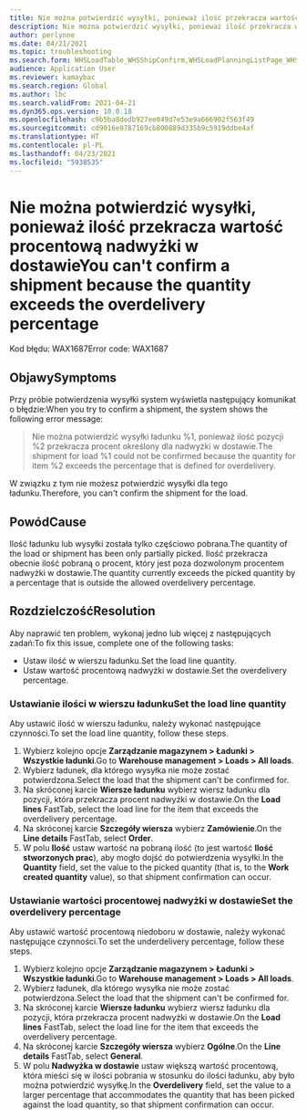 ```yaml
---
title: Nie można potwierdzić wysyłki, ponieważ ilość przekracza wartość procentową nadwyżki w dostawie
description: Nie można potwierdzić wysyłki, ponieważ ilość przekracza wartość procentową nadwyżki w dostawie
author: perlynne
ms.date: 04/21/2021
ms.topic: troubleshooting
ms.search.form: WHSLoadTable_WHSShipConfirm,WHSLoadPlanningListPage_WHSShipConfirm,WHSLoadPlanningWorkbench_WHSShipConfirm,WHSTransportLoad_WHSShipConfirm,WHSShipPlanningListPage_WHSShipConfirm,WHSShipmentDetails_WHSShipConfirm,WHSWorkTable_WHSShipConfirm,WHSWorkTableListPage_WHSShipConfirm,Dialog_WHSOutboundShipConfirmController_WHSOutboundShipConfirm
audience: Application User
ms.reviewer: kamaybac
ms.search.region: Global
ms.author: lbc
ms.search.validFrom: 2021-04-21
ms.dyn365.ops.version: 10.0.18
ms.openlocfilehash: c9b5ba8dedb927ee049d7e53e9a666902f563f49
ms.sourcegitcommit: cd9016e9787169cb800889d335b9c5919ddbe4af
ms.translationtype: HT
ms.contentlocale: pl-PL
ms.lasthandoff: 04/23/2021
ms.locfileid: "5938535"
---
```

# <a name="you-cant-confirm-a-shipment-because-the-quantity-exceeds-the-overdelivery-percentage"></a><span data-ttu-id="51078-103">Nie można potwierdzić wysyłki, ponieważ ilość przekracza wartość procentową nadwyżki w dostawie</span><span class="sxs-lookup"><span data-stu-id="51078-103">You can't confirm a shipment because the quantity exceeds the overdelivery percentage</span></span>

<span data-ttu-id="51078-104">Kod błędu: WAX1687</span><span class="sxs-lookup"><span data-stu-id="51078-104">Error code: WAX1687</span></span>

## <a name="symptoms"></a><span data-ttu-id="51078-105">Objawy</span><span class="sxs-lookup"><span data-stu-id="51078-105">Symptoms</span></span>

<span data-ttu-id="51078-106">Przy próbie potwierdzenia wysyłki system wyświetla następujący komunikat o błędzie:</span><span class="sxs-lookup"><span data-stu-id="51078-106">When you try to confirm a shipment, the system shows the following error message:</span></span>

> <span data-ttu-id="51078-107">Nie można potwierdzić wysyłki ładunku %1, ponieważ ilość pozycji %2 przekracza procent określony dla nadwyżki w dostawie.</span><span class="sxs-lookup"><span data-stu-id="51078-107">The shipment for load %1 could not be confirmed because the quantity for item %2 exceeds the percentage that is defined for overdelivery.</span></span>

<span data-ttu-id="51078-108">W związku z tym nie możesz potwierdzić wysyłki dla tego ładunku.</span><span class="sxs-lookup"><span data-stu-id="51078-108">Therefore, you can't confirm the shipment for the load.</span></span>

## <a name="cause"></a><span data-ttu-id="51078-109">Powód</span><span class="sxs-lookup"><span data-stu-id="51078-109">Cause</span></span>

<span data-ttu-id="51078-110">Ilość ładunku lub wysyłki została tylko częściowo pobrana.</span><span class="sxs-lookup"><span data-stu-id="51078-110">The quantity of the load or shipment has been only partially picked.</span></span> <span data-ttu-id="51078-111">Ilość przekracza obecnie ilość pobraną o procent, który jest poza dozwolonym procentem nadwyżki w dostawie.</span><span class="sxs-lookup"><span data-stu-id="51078-111">The quantity currently exceeds the picked quantity by a percentage that is outside the allowed overdelivery percentage.</span></span>

## <a name="resolution"></a><span data-ttu-id="51078-112">Rozdzielczość</span><span class="sxs-lookup"><span data-stu-id="51078-112">Resolution</span></span>

<span data-ttu-id="51078-113">Aby naprawić ten problem, wykonaj jedno lub więcej z następujących zadań:</span><span class="sxs-lookup"><span data-stu-id="51078-113">To fix this issue, complete one of the following tasks:</span></span>

- <span data-ttu-id="51078-114">Ustaw ilość w wierszu ładunku.</span><span class="sxs-lookup"><span data-stu-id="51078-114">Set the load line quantity.</span></span>
- <span data-ttu-id="51078-115">Ustaw wartość procentową nadwyżki w dostawie.</span><span class="sxs-lookup"><span data-stu-id="51078-115">Set the overdelivery percentage.</span></span>

### <a name="set-the-load-line-quantity"></a><span data-ttu-id="51078-116">Ustawianie ilości w wierszu ładunku</span><span class="sxs-lookup"><span data-stu-id="51078-116">Set the load line quantity</span></span>

<span data-ttu-id="51078-117">Aby ustawić ilość w wierszu ładunku, należy wykonać następujące czynności.</span><span class="sxs-lookup"><span data-stu-id="51078-117">To set the load line quantity, follow these steps.</span></span>

1. <span data-ttu-id="51078-118">Wybierz kolejno opcje **Zarządzanie magazynem \> Ładunki \> Wszystkie ładunki**.</span><span class="sxs-lookup"><span data-stu-id="51078-118">Go to **Warehouse management \> Loads \> All loads**.</span></span>
1. <span data-ttu-id="51078-119">Wybierz ładunek, dla którego wysyłka nie może zostać potwierdzona.</span><span class="sxs-lookup"><span data-stu-id="51078-119">Select the load that the shipment can't be confirmed for.</span></span>
1. <span data-ttu-id="51078-120">Na skróconej karcie **Wiersze ładunku** wybierz wiersz ładunku dla pozycji, która przekracza procent nadwyżki w dostawie.</span><span class="sxs-lookup"><span data-stu-id="51078-120">On the **Load lines** FastTab, select the load line for the item that exceeds the overdelivery percentage.</span></span>
1. <span data-ttu-id="51078-121">Na skróconej karcie **Szczegóły wiersza** wybierz **Zamówienie**.</span><span class="sxs-lookup"><span data-stu-id="51078-121">On the **Line details** FastTab, select **Order**.</span></span>
1. <span data-ttu-id="51078-122">W polu **Ilość** ustaw wartość na pobraną ilość (to jest wartość **Ilość stworzonych prac**), aby mogło dojść do potwierdzenia wysyłki.</span><span class="sxs-lookup"><span data-stu-id="51078-122">In the **Quantity** field, set the value to the picked quantity (that is, to the **Work created quantity** value), so that shipment confirmation can occur.</span></span>

### <a name="set-the-overdelivery-percentage"></a><span data-ttu-id="51078-123">Ustawianie wartości procentowej nadwyżki w dostawie</span><span class="sxs-lookup"><span data-stu-id="51078-123">Set the overdelivery percentage</span></span>

<span data-ttu-id="51078-124">Aby ustawić wartość procentową niedoboru w dostawie, należy wykonać następujące czynności.</span><span class="sxs-lookup"><span data-stu-id="51078-124">To set the underdelivery percentage, follow these steps.</span></span>

1. <span data-ttu-id="51078-125">Wybierz kolejno opcje **Zarządzanie magazynem \> Ładunki \> Wszystkie ładunki**.</span><span class="sxs-lookup"><span data-stu-id="51078-125">Go to **Warehouse management \> Loads \> All loads**.</span></span>
1. <span data-ttu-id="51078-126">Wybierz ładunek, dla którego wysyłka nie może zostać potwierdzona.</span><span class="sxs-lookup"><span data-stu-id="51078-126">Select the load that the shipment can't be confirmed for.</span></span>
1. <span data-ttu-id="51078-127">Na skróconej karcie **Wiersze ładunku** wybierz wiersz ładunku dla pozycji, która przekracza procent nadwyżki w dostawie.</span><span class="sxs-lookup"><span data-stu-id="51078-127">On the **Load lines** FastTab, select the load line for the item that exceeds the overdelivery percentage.</span></span>
1. <span data-ttu-id="51078-128">Na skróconej karcie **Szczegóły wiersza** wybierz **Ogólne**.</span><span class="sxs-lookup"><span data-stu-id="51078-128">On the **Line details** FastTab, select **General**.</span></span>
1. <span data-ttu-id="51078-129">W polu **Nadwyżka w dostawie** ustaw większą wartość procentową, która mieści się w ilości pobrania w stosunku do ilości ładunku, aby było można potwierdzić wysyłkę.</span><span class="sxs-lookup"><span data-stu-id="51078-129">In the **Overdelivery** field, set the value to a larger percentage that accommodates the quantity that has been picked against the load quantity, so that shipment confirmation can occur.</span></span>
